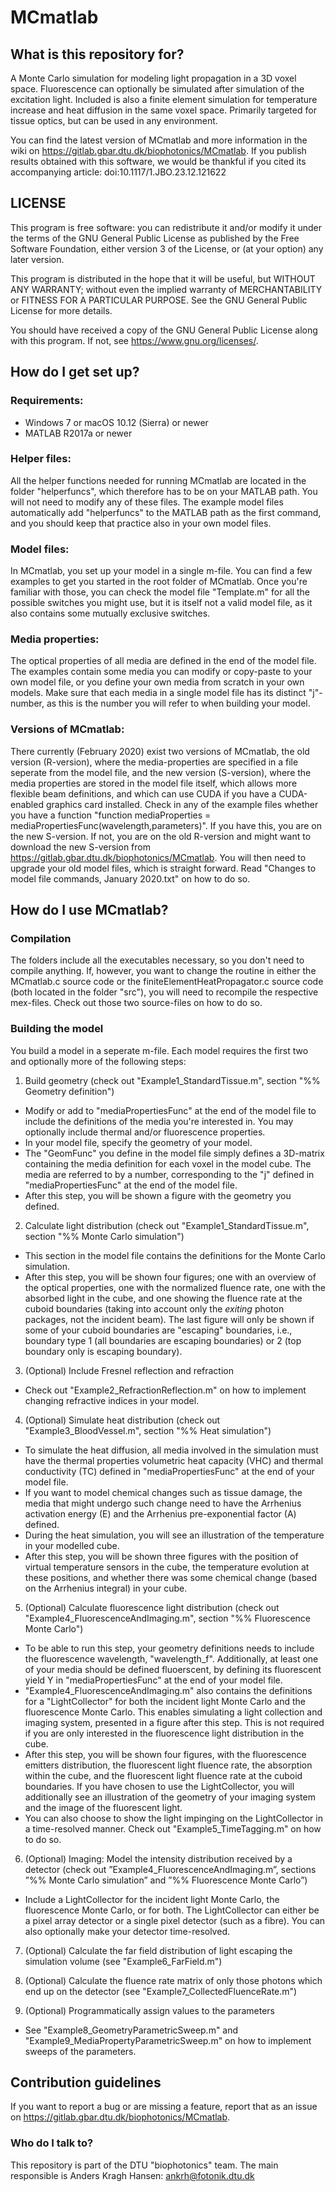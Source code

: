 # MCmatlab

## What is this repository for?

A Monte Carlo simulation for modeling light propagation in a 3D voxel space.
Fluorescence can optionally be simulated after simulation of the excitation light.
Included is also a finite element simulation for temperature increase and heat diffusion in the same voxel space.
Primarily targeted for tissue optics, but can be used in any environment.

You can find the latest version of MCmatlab and more information in the wiki on https://gitlab.gbar.dtu.dk/biophotonics/MCmatlab.
If you publish results obtained with this software, we would be thankful if you cited its accompanying article: doi:10.1117/1.JBO.23.12.121622

## LICENSE

This program is free software: you can redistribute it and/or modify
it under the terms of the GNU General Public License as published by
the Free Software Foundation, either version 3 of the License, or
(at your option) any later version.

This program is distributed in the hope that it will be useful,
but WITHOUT ANY WARRANTY; without even the implied warranty of
MERCHANTABILITY or FITNESS FOR A PARTICULAR PURPOSE.  See the
GNU General Public License for more details.

You should have received a copy of the GNU General Public License
along with this program.  If not, see <https://www.gnu.org/licenses/>.

## How do I get set up?

### Requirements:
- Windows 7 or macOS 10.12 (Sierra) or newer
- MATLAB R2017a or newer

### Helper files:
All the helper functions needed for running MCmatlab are located in the folder "helperfuncs", which therefore has to be on your MATLAB path. You will not need to modify any of these files. The example model files automatically add "helperfuncs" to the MATLAB path as the first command, and you should keep that practice also in your own model files.

### Model files:
In MCmatlab, you set up your model in a single m-file. You can find a few examples to get you started in the root folder of MCmatlab. Once you're familiar with those, you can check the model file "Template.m" for all the possible switches you might use, but it is itself not a valid model file, as it also contains some mutually exclusive switches.

### Media properties:
The optical properties of all media are defined in the end of the model file. The examples contain some media you can modify or copy-paste to your own model file, or you define your own media from scratch in your own models. Make sure that each media in a single model file has its distinct "j"-number, as this is the number you will refer to when building your model.

### Versions of MCmatlab:
There currently (February 2020) exist two versions of MCmatlab, the old version (R-version), where the media-properties are specified in a file seperate from the model file, and the new version (S-version), where the media properties are stored in the model file itself, which allows more flexible beam definitions, and which can use CUDA if you have a CUDA-enabled graphics card installed. Check in any of the example files whether you have a function "function mediaProperties = mediaPropertiesFunc(wavelength,parameters)". If you have this, you are on the new S-version. If not, you are on the old R-version and might want to download the new S-version from https://gitlab.gbar.dtu.dk/biophotonics/MCmatlab. You will then need to upgrade your old model files, which is straight forward. Read "Changes to model file commands, January 2020.txt" on how to do so.

## How do I use MCmatlab?
### Compilation

The folders include all the executables necessary, so you don't need to compile anything. If, however, you want to change the routine in either the MCmatlab.c source code or the finiteElementHeatPropagator.c source code (both located in the folder "src"), you will need to recompile the respective mex-files. Check out those two source-files on how to do so.

### Building the model
You build a model in a seperate m-file. Each model requires the first two and optionally more of the following steps:

1. Build geometry (check out "Example1_StandardTissue.m", section "%% Geometry definition")
 - Modify or add to "mediaPropertiesFunc" at the end of the model file to include the definitions of the media you're interested in. You may optionally include thermal and/or fluorescence properties.
 - In your model file, specify the geometry of your model.
 - The "GeomFunc" you define in the model file simply defines a 3D-matrix containing the media definition for each voxel in the model cube. The media are referred to by a number, corresponding to the "j" defined in "mediaPropertiesFunc" at the end of the model file.
 - After this step, you will be shown a figure with the geometry you defined.

2. Calculate light distribution (check out "Example1_StandardTissue.m", section "%% Monte Carlo simulation")
 - This section in the model file contains the definitions for the Monte Carlo simulation.
 - After this step, you will be shown four figures; one with an overview of the optical properties, one with the normalized fluence rate, one with the absorbed light in the cube, and one showing the fluence rate at the cuboid boundaries (taking into account only the *exiting* photon packages, not the incident beam). The last figure will only be shown if some of your cuboid boundaries are "escaping" boundaries, i.e., boundary type 1 (all boundaries are escaping boundaries) or 2 (top boundary only is escaping boundary).

3. (Optional) Include Fresnel reflection and refraction
 - Check out "Example2_RefractionReflection.m" on how to implement changing refractive indices in your model.

4. (Optional) Simulate heat distribution (check out "Example3_BloodVessel.m", section "%% Heat simulation")
 - To simulate the heat diffusion, all media involved in the simulation must have the thermal properties volumetric heat capacity (VHC) and thermal conductivity (TC) defined in "mediaPropertiesFunc" at the end of your model file.
 - If you want to model chemical changes such as tissue damage, the media that might undergo such change need to have the Arrhenius activation energy (E) and the Arrhenius pre-exponential factor (A) defined.
 - During the heat simulation, you will see an illustration of the temperature in your modelled cube.
 - After this step, you will be shown three figures with the position of virtual temperature sensors in the cube, the temperature evolution at these positions, and whether there was some chemical change (based on the Arrhenius integral) in your cube.

5. (Optional) Calculate fluorescence light distribution (check out "Example4_FluorescenceAndImaging.m", section "%% Fluorescence Monte Carlo")
 - To be able to run this step, your geometry definitions needs to include the fluorescence wavelength, "wavelength_f". Additionally, at least one of your media should be defined fluoerscent, by defining its fluorescent yield Y in "mediaPropertiesFunc" at the end of your model file.
 - "Example4_FluorescenceAndImaging.m" also contains the definitions for a "LightCollector" for both the incident light Monte Carlo and the fluorescence Monte Carlo. This enables simulating a light collection and imaging system, presented in a figure after this step. This is not required if you are only interested in the fluorescence light distribution in the cube.
 - After this step, you will be shown four figures, with the fluorescence emitters distribution, the fluorescent light fluence rate, the absorption within the cube, and the fluorescent light fluence rate at the cuboid boundaries. If you have chosen to use the LightCollector, you will additionally see an illustration of the geometry of your imaging system and the image of the fluorescent light.
  - You can also choose to show the light impinging on the LightCollector in a time-resolved manner. Check out "Example5_TimeTagging.m" on how to do so.

6. (Optional) Imaging: Model the intensity distribution received by a detector (check out ”Example4_FluorescenceAndImaging.m”, sections ”%% Monte Carlo simulation” and ”%% Fluorescence Monte Carlo”)
 - Include a LightCollector for the incident light Monte Carlo, the fluorescence Monte Carlo, or for both. The LightCollector can either be a pixel array detector or a single pixel detector (such as a fibre). You can also optionally make your detector time-resolved.

7. (Optional) Calculate the far field distribution of light escaping the simulation volume (see "Example6_FarField.m")

8. (Optional) Calculate the fluence rate matrix of only those photons which end up on the detector (see "Example7_CollectedFluenceRate.m")

9. (Optional) Programmatically assign values to the parameters
 - See "Example8_GeometryParametricSweep.m" and "Example9_MediaPropertyParametricSweep.m" on how to implement sweeps of the parameters.

## Contribution guidelines

If you want to report a bug or are missing a feature, report that as an issue on https://gitlab.gbar.dtu.dk/biophotonics/MCmatlab.

### Who do I talk to?

This repository is part of the DTU "biophotonics" team.
The main responsible is Anders Kragh Hansen: ankrh@fotonik.dtu.dk
